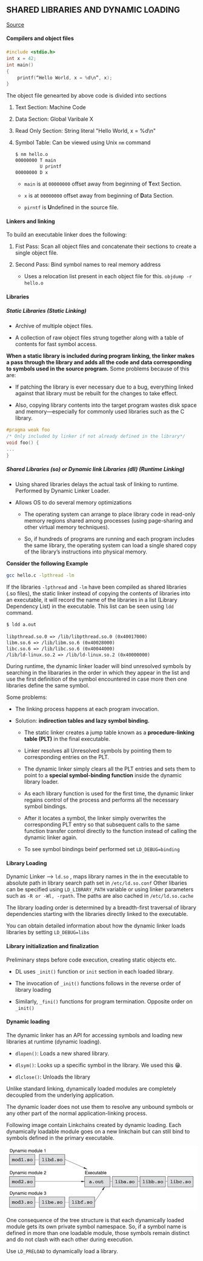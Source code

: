 ## SHARED LIBRARIES AND DYNAMIC LOADING

[Source](https://cseweb.ucsd.edu/~gbournou/CSE131/the_inside_story_on_shared_libraries_and_dynamic_loading.pdf)

#### Compilers and object files

```c
#include <stdio.h>
int x = 42;
int main() 
{
    printf(“Hello World, x = %d\n”, x);
}
```

The object file genearted by above code is divided into sections

1. Text Section: Machine Code

2. Data Section: Global Varibale X

3. Read Only Section: String literal "Hello World, x = %d\n"

4. Symbol Table:  Can be viewed using Unix `nm` command
   
   ```
   $ nm hello.o
   00000000 T main
            U printf
   00000000 D x
   ```
   
   - `main` is at `00000000` offset away from beginning of **T**ext Section.
   
   - `x` is at `00000000` offset away from beginning of **D**ata Section.
   
   - `pirntf` is **U**ndefined in the source file.

#### Linkers and linking

To build an executable linker does the following:

1. Fist Pass: Scan all object files and concatenate their sections to create a single object file.

2. Second Pass: Bind symbol names to real memory address
   
   - Uses a relocation list present in each object file for this. `objdump -r hello.o`

#### Libraries

##### Static Libraries (Static Linking)

- Archive of multiple object files.

- A collection of raw object files strung together along with a table of contents for fast symbol access.

**When a static library is included during program linking, the linker makes a pass through the library and adds all the code and data corresponding to symbols used in the source program.** Some problems because of this are: 

- If patching the library is ever necessary due to a bug, everything linked against that library must be rebuilt for the changes to take effect.

- Also, copying library contents into the target program wastes disk space and memory—especially for commonly used libraries such as the C library.

```c
#pragma weak foo
/* Only included by linker if not already defined in the library*/
void foo() {
...
}
```



##### Shared Libraries (so) or Dynamic link Libraries (dll) (Runtime Linking)

- Using shared libraries delays the actual task of linking to runtime. Performed by Dynamic Linker Loader.

- Allows OS to do several memory optimizations
  
  - The operating system can arrange to place library code in read-only
    memory regions shared among processes (using page-sharing and other virtual memory techniques).
  
  - So, if hundreds of programs are running and each program includes the same library, the operating system can load a single shared copy of the library’s instructions into physical memory.



**Consider the following Example**

```bash
gcc hello.c -lpthread -lm
```

If the libraries `-lpthread` and `-lm` have been compiled as shared libraries (.so files), the static linker instead of copying the contents of libraries into an executable, it will record the name of the libraries in a list (Library Dependency List) in the executable. This list can be seen using `ldd` command. 

```
$ ldd a.out

libpthread.so.0 => /lib/libpthread.so.0 (0x40017000)
libm.so.6 => /lib/libm.so.6 (0x40028000)
libc.so.6 => /lib/libc.so.6 (0x40044000)
/lib/ld-linux.so.2 => /lib/ld-linux.so.2 (0x40000000)
```



During runtime, the dynamic linker loader will bind unresolved symbols by searching in the libararies in the order in which they appear in the list and use the first definition of the symbol encountered in case more then one libraries define the same symbol.



Some problems:

- The linking process happens at each program invocation.

- Solution: **indirection tables and lazy symbol binding.**
  
  - The static linker creates a jump table known as a **procedure-linking table (PLT)** in the final executable.
  
  - Linker resolves all Unresolved symbols by pointing them to corresponding entries on the PLT.
  
  - The dynamic linker simply clears all the PLT entries and sets them to point to a **special symbol-binding function** inside the dynamic library loader.
  
  - As each library function is used for the first time, the dynamic linker regains control of the process and performs all the necessary symbol bindings. 
  
  - After it locates a symbol, the linker simply overwrites the corresponding PLT entry so that subsequent calls to the same function transfer control directly to
    the function instead of calling the dynamic linker again.
  
  - To see symbol bindings beinf performed set `LD_DEBUG=binding`

#### Library Loading

Dynamic Linker --> `ld.so` , maps library names in the in the executable to absolute path in library search path set in `/etc/ld.so.conf` Other libaries can be specified using `LD_LIBRARY_PATH` variable or using linker parameters such as `-R or -Wl, -rpath`. The paths are also cached in `/etc/ld.so.cache`



The library loading order is determined by a breadth-first traversal of library dependencies starting with the libraries directly linked to the executable.



You can obtain detailed information about how the dynamic linker loads libraries by setting `LD_DEBUG=libs`



#### Library initialization and finalization

Preliminary steps before code execution, creating static objects etc.

- DL uses `_init()` function or `init` section in each loaded
  library.

- The invocation of `_init()` functions follows in the reverse order of library
  loading

- Similarly, `_fini()` functions for program termination. Opposite order on `_init()`

#### Dynamic loading

The dynamic linker has an API for accessing symbols and loading new libraries at runtime (dynamic loading).

- `dlopen()`: Loads a new shared library.

- `dlsym()`: Looks up a specific symbol in the library. We used this 😁.

- `dlclose()`: Unloads the library



Unlike standard linking, dynamically loaded modules are completely decoupled from the underlying application. 

The dynamic loader does not use them to resolve any unbound symbols or any other part of the normal application-linking process.



Following image contain Linkchains created by dynamic loading. Each dynamically loadable module goes on a new linkchain but can still bind to symbols defined in the primary executable.



![](images/dynamic-link-tree.png)



One consequence of the tree structure is that each dynamically loaded module gets its own private symbol namespace. So, if a symbol name is defined in more than one loadable module, those symbols remain distinct and do not clash with each other during execution.



Use `LD_PRELOAD` to dynamically load a library.


